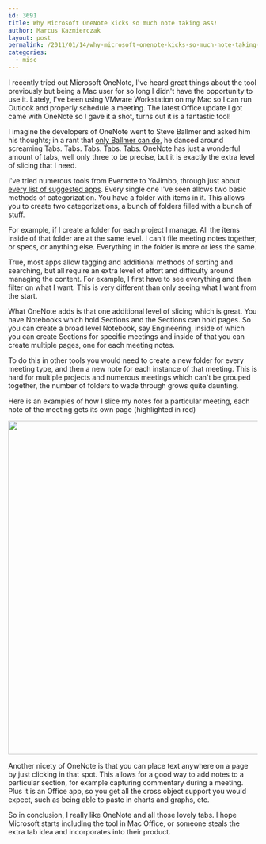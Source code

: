 ```yaml
---
id: 3691
title: Why Microsoft OneNote kicks so much note taking ass!
author: Marcus Kazmierczak
layout: post
permalink: /2011/01/14/why-microsoft-onenote-kicks-so-much-note-taking-ass/
categories:
  - misc
---
```

I recently tried out Microsoft OneNote, I've heard great things about the tool previously but being a Mac user for so long I didn't have the opportunity to use it. Lately, I've been using VMware Workstation on my Mac so I can run Outlook and properly schedule a meeting. The latest Office update I got came with OneNote so I gave it a shot, turns out it is a fantastic tool!

I imagine the developers of OneNote went to Steve Ballmer and asked him his thoughts; in a rant that [only Ballmer can do][1], he danced around screaming Tabs. Tabs. Tabs. Tabs. Tabs. OneNote has just a wonderful amount of tabs, well only three to be precise, but it is exactly the extra level of slicing that I need.

I've tried numerous tools from Evernote to YoJimbo, through just about [every list of suggested apps][2]. Every single one I've seen allows two basic methods of categorization. You have a folder with items in it. This allows you to create two categorizations, a bunch of folders filled with a bunch of stuff.

For example, if I create a folder for each project I manage. All the items inside of that folder are at the same level. I can't file meeting notes together, or specs, or anything else. Everything in the folder is more or less the same.

True, most apps allow tagging and additional methods of sorting and searching, but all require an extra level of effort and difficulty around managing the content. For example, I first have to see everything and then filter on what I want. This is very different than only seeing what I want from the start.

What OneNote adds is that one additional level of slicing which is great. You have Notebooks which hold Sections and the Sections can hold pages. So you can create a broad level Notebook, say Engineering, inside of which you can create Sections for specific meetings and inside of that you can create multiple pages, one for each meeting notes.

To do this in other tools you would need to create a new folder for every meeting type, and then a new note for each instance of that meeting. This is hard for multiple projects and numerous meetings which can't be grouped together, the number of folders to wade through grows quite daunting.

Here is an examples of how I slice my notes for a particular meeting, each note of the meeting gets its own page (highlighted in red)

<img src="https://mkaz.com/wp-content/uploads/2011/01/onenote.png" alt="" title="onenote" width="719" height="673" class="alignnone size-full wp-image-1540" /> 

Another nicety of OneNote is that you can place text anywhere on a page by just clicking in that spot. This allows for a good way to add notes to a particular section, for example capturing commentary during a meeting. Plus it is an Office app, so you get all the cross object support you would expect, such as being able to paste in charts and graphs, etc.

So in conclusion, I really like OneNote and all those lovely tabs. I hope Microsoft starts including the tool in Mac Office, or someone steals the extra tab idea and incorporates into their product.

 [1]: http://www.youtube.com/watch?v=KMU0tzLwhbE
 [2]: http://mac.appstorm.net/roundups/office-roundups/15-notable-note-taking-apps-for-mac/
